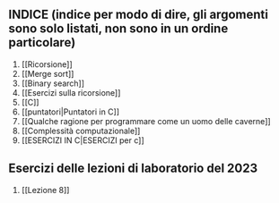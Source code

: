 ## INDICE (indice per modo di dire, gli argomenti sono solo listati, non sono in un ordine particolare)
1. [[Ricorsione]]
2. [[Merge sort]]
3. [[Binary search]]
5. [[Esercizi sulla ricorsione]]
6. [[C]]
7. [[puntatori|Puntatori in C]]
8. [[Qualche ragione per programmare come un uomo delle caverne]]
9. [[Complessità computazionale]]
10. [[ESERCIZI IN C|ESERCIZI per c]]

## Esercizi delle lezioni di laboratorio del 2023
1. [[Lezione 8]]
